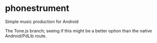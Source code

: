 # phonestrument
Simple music production for Android

The Tone.js branch; seeing if this might be a better option than the native Android/PdLib route.


